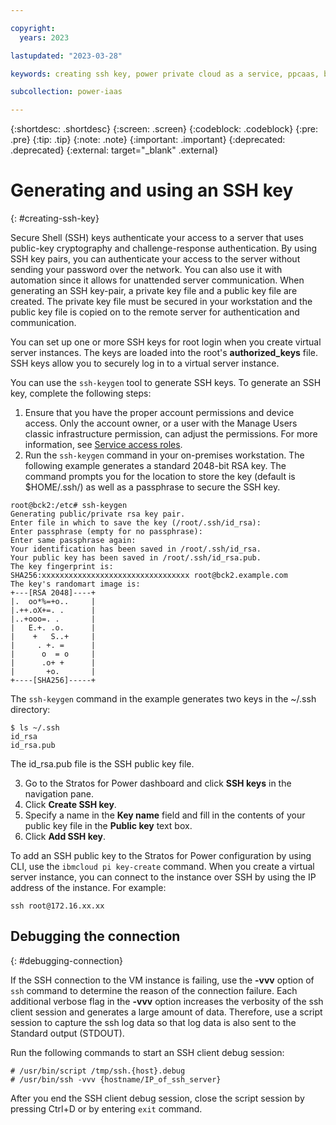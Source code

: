 ```yaml
---

copyright:
  years: 2023

lastupdated: "2023-03-28"

keywords: creating ssh key, power private cloud as a service, ppcaas, before you begin, terminology, video, how-to

subcollection: power-iaas

---
```


{:shortdesc: .shortdesc}
{:screen: .screen}
{:codeblock: .codeblock}
{:pre: .pre}
{:tip: .tip}
{:note: .note}
{:important: .important}
{:deprecated: .deprecated}
{:external: target="_blank" .external}

# Generating and using an SSH key
{: #creating-ssh-key}

Secure Shell (SSH) keys authenticate your access to a server that uses public-key cryptography and challenge-response authentication. By using SSH key pairs, you can authenticate your access to the server without sending your password over the network. You can also use it with automation since it allows for unattended server communication. When generating an SSH key-pair, a private key file and a public key file are created. The private key file must be secured in your workstation and the public key file is copied on to the remote server for authentication and communication.

You can set up one or more SSH keys for root login when you create virtual server instances. The keys are loaded into the root's **authorized_keys** file. SSH keys allow you to securely log in to a virtual server instance.

You can use the `ssh-keygen` tool to generate SSH keys. To generate an SSH key, complete the following steps:

1. Ensure that you have the proper account permissions and device access. Only the account owner, or a user with the Manage Users classic infrastructure permission, can adjust the permissions. For more information, see [Service access roles](TBD).
2. Run the `ssh-keygen` command in your on-premises workstation. The following example generates a standard 2048-bit RSA key. The command prompts you for the location to store the key (default is $HOME/.ssh/) as well as a passphrase to secure the SSH key.

```text
root@bck2:/etc# ssh-keygen 
Generating public/private rsa key pair.
Enter file in which to save the key (/root/.ssh/id_rsa):
Enter passphrase (empty for no passphrase):
Enter same passphrase again:
Your identification has been saved in /root/.ssh/id_rsa.
Your public key has been saved in /root/.ssh/id_rsa.pub.
The key fingerprint is:
SHA256:xxxxxxxxxxxxxxxxxxxxxxxxxxxxxxxxx root@bck2.example.com
The key's randomart image is:
+---[RSA 2048]----+
|.  oo*%=+o..     |
|.++.oX+=. .      |
|..+ooo=. .       |
|   E.+. .o.      |
|    +   S..+     |
|     . +. =      |
|      o  = o     |
|      .o+ +      |
|       +o.       |
+----[SHA256]-----+
```
The `ssh-keygen` command in the example generates two keys in the ~/.ssh directory:

```text
$ ls ~/.ssh
id_rsa
id_rsa.pub
```
The id_rsa.pub file is the SSH public key file.

3. Go to the Stratos for Power dashboard and click **SSH keys** in the navigation pane.
4. Click **Create SSH key**.
5. Specify a name in the **Key name** field and fill in the contents of your public key file in the **Public key** text box.
6. Click **Add SSH key**.

To add an SSH public key to the Stratos for Power configuration by using CLI, use the `ibmcloud pi key-create` command. 
When you create a virtual server instance, you can connect to the instance over SSH by using the IP address of the instance. For example: 

```text
ssh root@172.16.xx.xx
```

## Debugging the connection
{: #debugging-connection}

If the SSH connection to the VM instance is failing, use the **-vvv** option of `ssh` command to determine the reason of the connection failure. Each additional verbose flag in the **-vvv** option increases the verbosity of the ssh client session and generates a large amount of data. Therefore, use a script session to capture the ssh log data so that log data is also sent to the Standard output (STDOUT).

Run the following commands to start an SSH client debug session:

```text
# /usr/bin/script /tmp/ssh.{host}.debug
# /usr/bin/ssh -vvv {hostname/IP_of_ssh_server}
```

After you end the SSH client debug session, close the script session by pressing Ctrl+D or by entering `exit` command.